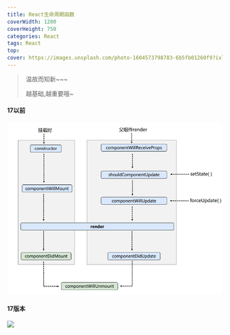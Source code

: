 ```yaml
---
title: React生命周期函数
coverWidth: 1200
coverHeight: 750
categories: React
tags: React
top:
cover: https://images.unsplash.com/photo-1604573798783-6b5fb01260f9?ixlib=rb-1.2.1&ixid=eyJhcHBfaWQiOjEyMDd9&auto=format&fit=crop&w=634&q=80
---
```


> ​	温故而知新~~~
>
> ​	越基础,越重要哦~

#### 17以前

![](https://raw.githubusercontent.com/JuntengMa/image/master/view)

#### 17版本

![](https://segmentfault.com/img/bVcQNMz/view)

